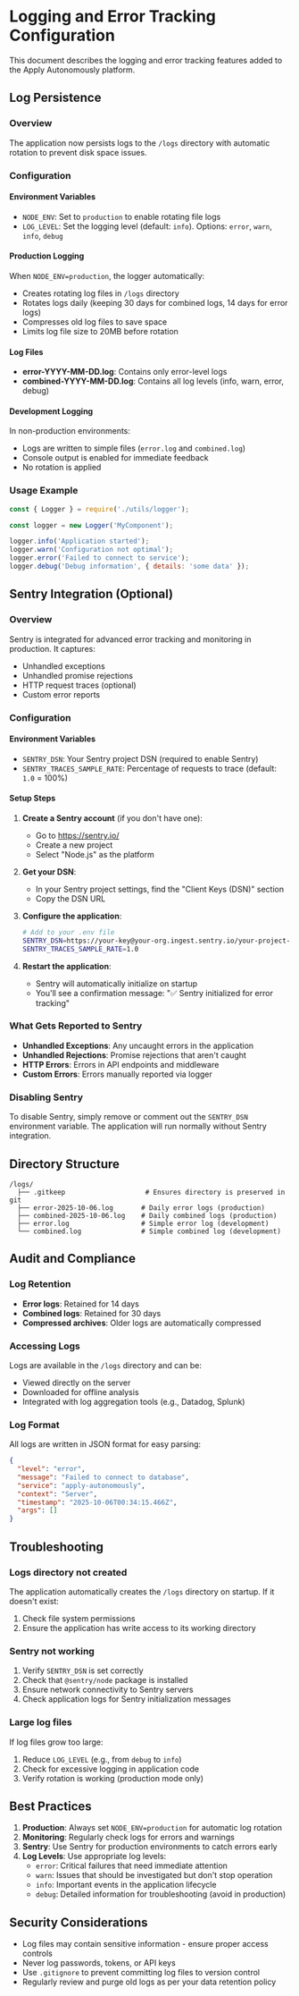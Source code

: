# Logging and Error Tracking Configuration

This document describes the logging and error tracking features added to the Apply Autonomously platform.

## Log Persistence

### Overview
The application now persists logs to the `/logs` directory with automatic rotation to prevent disk space issues.

### Configuration

#### Environment Variables
- `NODE_ENV`: Set to `production` to enable rotating file logs
- `LOG_LEVEL`: Set the logging level (default: `info`). Options: `error`, `warn`, `info`, `debug`

#### Production Logging
When `NODE_ENV=production`, the logger automatically:
- Creates rotating log files in `/logs` directory
- Rotates logs daily (keeping 30 days for combined logs, 14 days for error logs)
- Compresses old log files to save space
- Limits log file size to 20MB before rotation

#### Log Files
- **error-YYYY-MM-DD.log**: Contains only error-level logs
- **combined-YYYY-MM-DD.log**: Contains all log levels (info, warn, error, debug)

#### Development Logging
In non-production environments:
- Logs are written to simple files (`error.log` and `combined.log`)
- Console output is enabled for immediate feedback
- No rotation is applied

### Usage Example

```javascript
const { Logger } = require('./utils/logger');

const logger = new Logger('MyComponent');

logger.info('Application started');
logger.warn('Configuration not optimal');
logger.error('Failed to connect to service');
logger.debug('Debug information', { details: 'some data' });
```

## Sentry Integration (Optional)

### Overview
Sentry is integrated for advanced error tracking and monitoring in production. It captures:
- Unhandled exceptions
- Unhandled promise rejections
- HTTP request traces (optional)
- Custom error reports

### Configuration

#### Environment Variables
- `SENTRY_DSN`: Your Sentry project DSN (required to enable Sentry)
- `SENTRY_TRACES_SAMPLE_RATE`: Percentage of requests to trace (default: `1.0` = 100%)

#### Setup Steps

1. **Create a Sentry account** (if you don't have one):
   - Go to https://sentry.io/
   - Create a new project
   - Select "Node.js" as the platform

2. **Get your DSN**:
   - In your Sentry project settings, find the "Client Keys (DSN)" section
   - Copy the DSN URL

3. **Configure the application**:
   ```bash
   # Add to your .env file
   SENTRY_DSN=https://your-key@your-org.ingest.sentry.io/your-project-id
   SENTRY_TRACES_SAMPLE_RATE=1.0
   ```

4. **Restart the application**:
   - Sentry will automatically initialize on startup
   - You'll see a confirmation message: "✅ Sentry initialized for error tracking"

### What Gets Reported to Sentry

- **Unhandled Exceptions**: Any uncaught errors in the application
- **Unhandled Rejections**: Promise rejections that aren't caught
- **HTTP Errors**: Errors in API endpoints and middleware
- **Custom Errors**: Errors manually reported via logger

### Disabling Sentry

To disable Sentry, simply remove or comment out the `SENTRY_DSN` environment variable. The application will run normally without Sentry integration.

## Directory Structure

```
/logs/
  ├── .gitkeep                    # Ensures directory is preserved in git
  ├── error-2025-10-06.log       # Daily error logs (production)
  ├── combined-2025-10-06.log    # Daily combined logs (production)
  ├── error.log                  # Simple error log (development)
  └── combined.log               # Simple combined log (development)
```

## Audit and Compliance

### Log Retention
- **Error logs**: Retained for 14 days
- **Combined logs**: Retained for 30 days
- **Compressed archives**: Older logs are automatically compressed

### Accessing Logs
Logs are available in the `/logs` directory and can be:
- Viewed directly on the server
- Downloaded for offline analysis
- Integrated with log aggregation tools (e.g., Datadog, Splunk)

### Log Format
All logs are written in JSON format for easy parsing:

```json
{
  "level": "error",
  "message": "Failed to connect to database",
  "service": "apply-autonomously",
  "context": "Server",
  "timestamp": "2025-10-06T00:34:15.466Z",
  "args": []
}
```

## Troubleshooting

### Logs directory not created
The application automatically creates the `/logs` directory on startup. If it doesn't exist:
1. Check file system permissions
2. Ensure the application has write access to its working directory

### Sentry not working
1. Verify `SENTRY_DSN` is set correctly
2. Check that `@sentry/node` package is installed
3. Ensure network connectivity to Sentry servers
4. Check application logs for Sentry initialization messages

### Large log files
If log files grow too large:
1. Reduce `LOG_LEVEL` (e.g., from `debug` to `info`)
2. Check for excessive logging in application code
3. Verify rotation is working (production mode only)

## Best Practices

1. **Production**: Always set `NODE_ENV=production` for automatic log rotation
2. **Monitoring**: Regularly check logs for errors and warnings
3. **Sentry**: Use Sentry for production environments to catch errors early
4. **Log Levels**: Use appropriate log levels:
   - `error`: Critical failures that need immediate attention
   - `warn`: Issues that should be investigated but don't stop operation
   - `info`: Important events in the application lifecycle
   - `debug`: Detailed information for troubleshooting (avoid in production)

## Security Considerations

- Log files may contain sensitive information - ensure proper access controls
- Never log passwords, tokens, or API keys
- Use `.gitignore` to prevent committing log files to version control
- Regularly review and purge old logs as per your data retention policy
